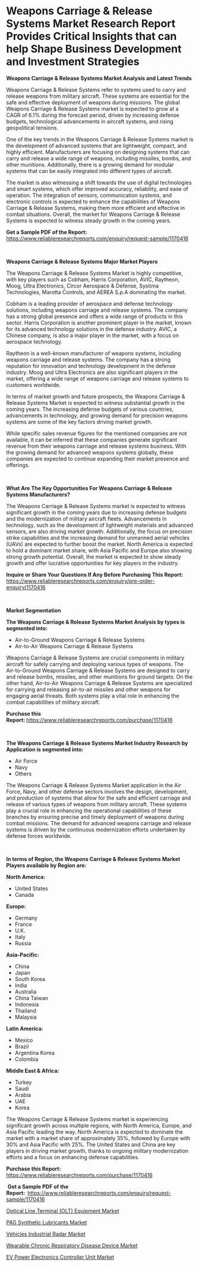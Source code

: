 <p><h1>Weapons Carriage & Release Systems Market Research Report Provides Critical Insights that can help Shape Business Development and Investment Strategies</h1></p><p><strong>Weapons Carriage & Release Systems Market Analysis and Latest Trends</strong></p>
<p><p>Weapons Carriage & Release Systems refer to systems used to carry and release weapons from military aircraft. These systems are essential for the safe and effective deployment of weapons during missions. The global Weapons Carriage & Release Systems market is expected to grow at a CAGR of 6.1% during the forecast period, driven by increasing defense budgets, technological advancements in aircraft systems, and rising geopolitical tensions.</p><p>One of the key trends in the Weapons Carriage & Release Systems market is the development of advanced systems that are lightweight, compact, and highly efficient. Manufacturers are focusing on designing systems that can carry and release a wide range of weapons, including missiles, bombs, and other munitions. Additionally, there is a growing demand for modular systems that can be easily integrated into different types of aircraft.</p><p>The market is also witnessing a shift towards the use of digital technologies and smart systems, which offer improved accuracy, reliability, and ease of operation. The integration of sensors, communication systems, and electronic controls is expected to enhance the capabilities of Weapons Carriage & Release Systems, making them more efficient and effective in combat situations. Overall, the market for Weapons Carriage & Release Systems is expected to witness steady growth in the coming years.</p></p>
<p><strong>Get a Sample PDF of the Report:&nbsp;</strong> <a href="https://www.reliableresearchreports.com/enquiry/request-sample/1170416">https://www.reliableresearchreports.com/enquiry/request-sample/1170416</a></p>
<p>&nbsp;</p>
<p><strong>Weapons Carriage & Release Systems Major Market Players</strong></p>
<p><p>The Weapons Carriage & Release Systems Market is highly competitive, with key players such as Cobham, Harris Corporation, AVIC, Raytheon, Moog, Ultra Electronics, Circor Aerospace & Defense, Systima Technologies, Marotta Controls, and AEREA S.p.A dominating the market.</p><p>Cobham is a leading provider of aerospace and defense technology solutions, including weapons carriage and release systems. The company has a strong global presence and offers a wide range of products in this sector. Harris Corporation is another prominent player in the market, known for its advanced technology solutions in the defense industry. AVIC, a Chinese company, is also a major player in the market, with a focus on aerospace technology.</p><p>Raytheon is a well-known manufacturer of weapons systems, including weapons carriage and release systems. The company has a strong reputation for innovation and technology development in the defense industry. Moog and Ultra Electronics are also significant players in the market, offering a wide range of weapons carriage and release systems to customers worldwide.</p><p>In terms of market growth and future prospects, the Weapons Carriage & Release Systems Market is expected to witness substantial growth in the coming years. The increasing defense budgets of various countries, advancements in technology, and growing demand for precision weapons systems are some of the key factors driving market growth.</p><p>While specific sales revenue figures for the mentioned companies are not available, it can be inferred that these companies generate significant revenue from their weapons carriage and release systems business. With the growing demand for advanced weapons systems globally, these companies are expected to continue expanding their market presence and offerings.</p></p>
<p>&nbsp;</p>
<p><strong>What Are The Key Opportunities For Weapons Carriage & Release Systems Manufacturers?</strong></p>
<p><p>The Weapons Carriage & Release Systems market is expected to witness significant growth in the coming years due to increasing defense budgets and the modernization of military aircraft fleets. Advancements in technology, such as the development of lightweight materials and advanced sensors, are also driving market growth. Additionally, the focus on precision strike capabilities and the increasing demand for unmanned aerial vehicles (UAVs) are expected to further boost the market. North America is expected to hold a dominant market share, with Asia Pacific and Europe also showing strong growth potential. Overall, the market is expected to show steady growth and offer lucrative opportunities for key players in the industry.</p></p>
<p><strong>Inquire or Share Your Questions If Any Before Purchasing This Report:</strong> <a href="https://www.reliableresearchreports.com/enquiry/pre-order-enquiry/1170416">https://www.reliableresearchreports.com/enquiry/pre-order-enquiry/1170416</a></p>
<p>&nbsp;</p>
<p><strong>Market Segmentation</strong></p>
<p><strong>The Weapons Carriage & Release Systems Market Analysis by types is segmented into:</strong></p>
<p><ul><li>Air-to-Ground Weapons Carriage & Release Systems</li><li>Air-to-Air Weapons Carriage & Release Systems</li></ul></p>
<p><p>Weapons Carriage & Release Systems are crucial components in military aircraft for safely carrying and deploying various types of weapons. The Air-to-Ground Weapons Carriage & Release Systems are designed to carry and release bombs, missiles, and other munitions for ground targets. On the other hand, Air-to-Air Weapons Carriage & Release Systems are specialized for carrying and releasing air-to-air missiles and other weapons for engaging aerial threats. Both systems play a vital role in enhancing the combat capabilities of military aircraft.</p></p>
<p><strong>Purchase this Report:&nbsp;</strong><a href="https://www.reliableresearchreports.com/purchase/1170416">https://www.reliableresearchreports.com/purchase/1170416</a></p>
<p>&nbsp;</p>
<p><strong>The Weapons Carriage & Release Systems Market Industry Research by Application is segmented into:</strong></p>
<p><ul><li>Air Force</li><li>Navy</li><li>Others</li></ul></p>
<p><p>The Weapons Carriage & Release Systems Market application in the Air Force, Navy, and other defense sectors involves the design, development, and production of systems that allow for the safe and efficient carriage and release of various types of weapons from military aircraft. These systems play a crucial role in enhancing the operational capabilities of these branches by ensuring precise and timely deployment of weapons during combat missions. The demand for advanced weapons carriage and release systems is driven by the continuous modernization efforts undertaken by defense forces worldwide.</p></p>
<p>&nbsp;</p>
<p><strong>In terms of Region, the Weapons Carriage & Release Systems Market Players available by Region are:</strong></p>
<p>
    <p> <strong> North America: </strong>
        <ul>
            <li>United States</li>
            <li>Canada</li>
        </ul>
        </p> 
    <p> <strong> Europe: </strong>
        <ul>
            <li>Germany</li>
            <li>France</li>
            <li>U.K.</li>
            <li>Italy</li>
            <li>Russia</li>
        </ul>
        </p> 
    <p> <strong> Asia-Pacific: </strong>
        <ul>
            <li>China</li>
            <li>Japan</li>
            <li>South Korea</li>
            <li>India</li>
            <li>Australia</li>
            <li>China Taiwan</li>
            <li>Indonesia</li>
            <li>Thailand</li>
            <li>Malaysia</li>
        </ul>
        </p> 
    <p> <strong> Latin America: </strong>
        <ul>
            <li>Mexico</li>
            <li>Brazil</li>
            <li>Argentina Korea</li>
            <li>Colombia</li>
        </ul>
        </p> 
    <p> <strong> Middle East & Africa: </strong>
        <ul>
            <li>Turkey</li>
            <li>Saudi</li>
            <li>Arabia</li>
            <li>UAE</li>
            <li>Korea</li>
        </ul>
    </p>
    </p>
<p><p>The Weapons Carriage & Release Systems market is experiencing significant growth across multiple regions, with North America, Europe, and Asia Pacific leading the way. North America is expected to dominate the market with a market share of approximately 35%, followed by Europe with 30% and Asia Pacific with 25%. The United States and China are key players in driving market growth, thanks to ongoing military modernization efforts and a focus on enhancing defense capabilities.</p></p>
<p><strong>Purchase this Report: </strong><a href="https://www.reliableresearchreports.com/purchase/1170416">https://www.reliableresearchreports.com/purchase/1170416</a></p>
<p>&nbsp;<strong>Get a Sample PDF of the Report:&nbsp;&nbsp;</strong><a href="https://www.reliableresearchreports.com/enquiry/request-sample/1170416">https://www.reliableresearchreports.com/enquiry/request-sample/1170416</a></p>
<p><strong></strong></p>
<p><p><a href="https://nifty-kite-d51.notion.site/Decoding-the-Optical-Line-Terminal-OLT-Equipment-Market-A-Deep-Dive-into-the-Latest-Market-Trends-96e41fc6be824072a1ac68357764a2a4">Optical Line Terminal (OLT) Equipment Market</a></p><p><a href="https://ivy-potential-64b.notion.site/Decoding-the-PAG-Synthetic-Lubricants-Market-A-Deep-Dive-into-the-Latest-Market-Trends-Market-Segm-35462789c79e4a6689dac957ba541832">PAG Synthetic Lubricants Market</a></p><p><a href="https://view.publitas.com/reportprime-1/vehicles-industrial-radar-market-research-report-reveals-the-latest-trends-and-opportunities-of-this-market-for-period-from-2024-2031/">Vehicles Industrial Radar Market</a></p><p><a href="https://five-trouble-98a.notion.site/Wearable-Chronic-Respiratory-Disease-Device-Market-Research-Report-Unlocks-Analysis-on-the-Market-Fi-af15a76a696b4d14a310491a9aac413b">Wearable Chronic Respiratory Disease Device Market</a></p><p><a href="https://view.publitas.com/reportprime-1/ev-power-electronics-controller-unit-market-a-comprehensive-report-of-its-market-share-growth-trends-2024-2031/">EV Power Electronics Controller Unit Market</a></p></p>